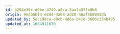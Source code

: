 ```yaml
---
id: b294e30c-d0be-4749-a8ca-5aa7a57fb0b8
origin: 9edb5bf4-e2d4-4a69-ad28-a6af5b8043da
updated_by: 5ecc98ca-e8cb-4d6a-b41d-360bc334b495
updated_at: 1664911670
---
```


